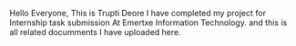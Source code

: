 Hello Everyone, This is Trupti Deore
I have completed my project for Internship task submission At Emertxe Information Technology. 
and this is all related documments I have uploaded here.
